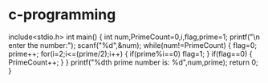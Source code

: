 # c-programming
include<stdio.h>
int main()
{
    int num,PrimeCount=0,i,flag,prime=1;
    printf("\n enter the number:");
    scanf("%d",&num);
    while(num!=PrimeCount)
    {
        flag=0;
        prime++;
        for(i=2;i<=(prime/2);i++)
        {
            if(prime%i==0)
                flag=1;
        }
        if(flag==0)
        {
            PrimeCount++;
        }
    }
    printf("%dth prime number is: %d",num,prime); 
    return 0;
}
